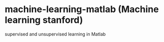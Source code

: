 # machine-learning-matlab (Machine learning stanford)
supervised and unsupervised learning in Matlab
